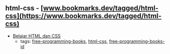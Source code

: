 html-css - [www.bookmarks.dev/tagged/html-css](https://www.bookmarks.dev/tagged/html-css)
---
* [Belajar HTML dan CSS](http://www.ariona.net/ebook-belajar-html-dan-css/)
    * tags: [free-programming-books](../tagged/free-programming-books.md), [html-css](../tagged/html-css.md), [free-programming-books-id](../tagged/free-programming-books-id.md)
